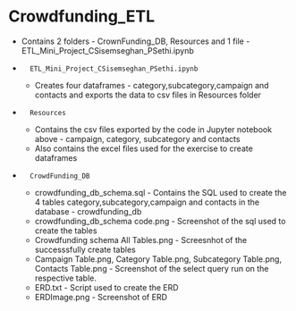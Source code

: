 # Crowdfunding_ETL
* Contains 2 folders - CrownFunding_DB, Resources and 1 file - ETL_Mini_Project_CSisemseghan_PSethi.ipynb

*       ETL_Mini_Project_CSisemseghan_PSethi.ipynb
    *   Creates four dataframes - category,subcategory,campaign and contacts and exports the data to csv files in Resources folder

*       Resources
    *   Contains the csv files exported by the code in Jupyter notebook above - campaign, category, subcategory and contacts
    *   Also contains the excel files used for the exercise to create dataframes

*       CrowdFunding_DB
    *   crowdfunding_db_schema.sql - Contains the SQL used to create the 4 tables category,subcategory,campaign and contacts in the database - crowdfunding_db
    *   crowdfunding_db_schema code.png - Screenshot of the sql used to create the tables
    *   Crowdfunding schema All Tables.png - Screesnhot of the successsfully create tables
    *   Campaign Table.png, Category Table.png, Subcategory Table.png, Contacts Table.png - Screenshot of the select query run on the respective table.
    *   ERD.txt - Script used to create the ERD
    *   ERDImage.png - Screenshot of ERD






